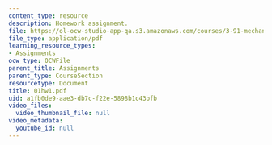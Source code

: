 ```yaml
---
content_type: resource
description: Homework assignment.
file: https://ol-ocw-studio-app-qa.s3.amazonaws.com/courses/3-91-mechanical-behavior-of-plastics-spring-2007/a1fb0de9aae3db7cf22e5898b1c43bfb_01hw1.pdf
file_type: application/pdf
learning_resource_types:
- Assignments
ocw_type: OCWFile
parent_title: Assignments
parent_type: CourseSection
resourcetype: Document
title: 01hw1.pdf
uid: a1fb0de9-aae3-db7c-f22e-5898b1c43bfb
video_files:
  video_thumbnail_file: null
video_metadata:
  youtube_id: null
---
```

